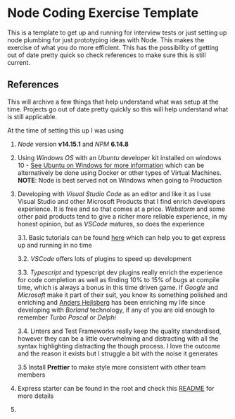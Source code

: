 # Node Coding Exercise Template
This is a template to get up and running for interview tests or just setting up node plumbing for just prototyping ideas with Node. This makes the exercise of what you do more efficient. This has the possibility of getting out of date pretty quick so check references to make sure this is still current.

## References

This will archive a few things that help understand what was setup at the time. Projects go out of date pretty quickly so this will help understand what is still applicable.

At the time of setting this up I was using

1. *Node* version **v14.15.1** and *NPM* **6.14.8**

2. Using *Windows OS* with an *Ubuntu* developer kit installed on windows 10 - [See Ubuntu on Windows for more information](https://ubuntu.com/tutorials/ubuntu-on-windows#1-overview) which can be alternatively be done using Docker or other types of Virtual Machines. **NOTE**: Node is best served not on Windows when going to Production

3. Developing with *Visual Studio Code* as an editor and like it as I use Visual Studio and other Microsoft Products that I find enrich developers experience. It is free and so that comes at a price. *Webstorm* and some other paid products tend to give a richer more reliable experience, in my honest opinion, but as *VSCode* matures, so does the experience
   
   3.1. Basic tutorials can be found [here](https://code.visualstudio.com/docs/nodejs/nodejs-tutorial) which can help you to get express up and running in no time

   3.2. *VSCode* offers lots of plugins to speed up development
   
   3.3. *Typescript* and typescript dev plugins really enrich the experience for code completion as well as finding 10% to 15% of bugs at compile time, which is always a bonus in this time driven game. If *Google* and *Microsoft* make it part of their suit, you know its something polished and enriching and [Anders Hejlsberg](https://en.wikipedia.org/wiki/Anders_Hejlsberg) has been enriching my life since developing with *Borland* technology, if any of you are old enough to remember *Turbo Pascal* or *Delphi* 

   3.4. Linters and Test Frameworks really keep the quality standardised, however they can be a little overwhelming and distracting with all the syntax highlighting distracting the though process. I love the outcome and the reason it exists but I struggle a bit with the noise it generates
   
   3.5 Install **Prettier** to make style more consistent with other team members

4. Express starter can be found in the root and check this [README](test-express/README.md) for more details
5.
